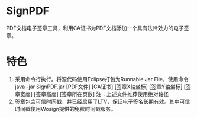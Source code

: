 # SignPDF

  PDF文档电子签章工具，利用CA证书为PDF文档添加一个具有法律效力的电子签章。

# 特色

  1. 采用命令行执行。将源代码使用Eclipse打包为Runnable Jar File，使用命令
      java -jar SignPDF.jar [PDF文件] [CA证书] [签章X轴坐标] [签章Y轴坐标] [签章宽度] [签章高度] [签章所在页数] 
     注：上述文件推荐使用绝对路径
  2. 签章包含可信时间戳，并已经启用了LTV，保证电子签名长期有效。其中可信时间戳使用Wosign提供的免费时间戳服务。
